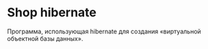 # Shop hibernate
Программа, использующая hibernate для создания «виртуальной объектной базы данных».